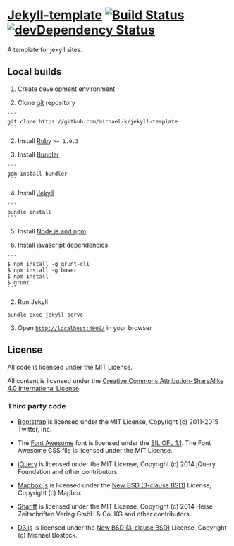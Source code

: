 # [Jekyll-template](http://michael-k.github.io/jekyll-template) [![Build Status](https://travis-ci.org/michael-k/jekyll-template.svg)](https://travis-ci.org/michael-k/jekyll-template) [![devDependency Status](https://david-dm.org/michael-k/jekyll-template/dev-status.svg)](https://david-dm.org/michael-k/jekyll-template#info=devDependencies)

A template for jekyll sites.

## Local builds

1. Create development environment

  1. Clone [git](http://git-scm.com/) repository

    ```
    git clone https://github.com/michael-k/jekyll-template
    ```

  2. Install [Ruby](https://www.ruby-lang.org/en/downloads/) `>= 1.9.3`

  3. Install [Bundler](http://bundler.io/)

    ```
    gem install bundler
    ```

  4. Install [Jekyll](http://jekyllrb.com/)

    ```
    bundle install
    ```

  5. Install [Node.js and npm](https://docs.npmjs.com/getting-started/installing-node)

  6. Install javascript dependencies

    ```
    $ npm install -g grunt-cli
    $ npm install -g bower
    $ npm install
    $ grunt
    ```

2. Run Jekyll

  ```
  bundle exec jekyll serve
  ```

3. Open [`http://localhost:4000/`](http://localhost:4000/) in your browser


## License

All code is licensed under the MIT License.

All content is licensed under the [Creative Commons
Attribution-ShareAlike 4.0 International
License](https://creativecommons.org/licenses/by-sa/4.0/).

### Third party code

- [Bootstrap](http://getbootstrap.com/) is licensed under the MIT
  License, Copyright (c) 2011-2015 Twitter, Inc.

- The [Font Awesome](http://fontawesome.io/) font is licensed under
  the [SIL OFL 1.1](http://fontawesome.io/license/).  The Font Awesome
  CSS file is licensed under the MIT License.

- [jQuery](https://jquery.com/) is licensed under the MIT License,
  Copyright (c) 2014 jQuery Foundation and other contributors.

- [Mapbox.js](https://github.com/mapbox/mapbox.js/) is licensed under
  the [New BSD (3-clause
  BSD)](https://github.com/mapbox/mapbox.js/blob/mb-pages/LICENSE.md)
  License, Copyright (c) Mapbox.

- [Shariff](https://github.com/heiseonline/shariff) is licensed under
  the MIT License, Copyright (c) 2014 Heise Zeitschriften Verlag GmbH
  & Co. KG and other contributors.

- [D3.js](http://d3js.org) is licensed under the [New BSD (3-clause
  BSD)](https://github.com/mbostock/d3/blob/master/LICENSE) License,
  Copyright (c) Michael Bostock.
